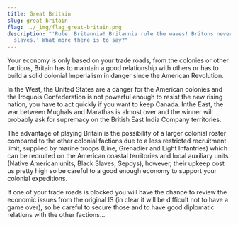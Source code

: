 ```yaml
---
title: Great Britain
slug: great-britain
flag: ../_img/flag_great-britain.png
description: "'Rule, Britannia! Britannia rule the waves! Britons never will be
  slaves.' What more there is to say?"
---
```


Your economy is only based on your trade roads, from the colonies or other factions, Britain has to maintain a good relationship with others or has to build a solid colonial Imperialism in danger since the American Revolution. 

In the West, the United States are a danger for the American colonies and the Iroquois Confederation is not powerful enough to resist the new rising nation, you have to act quickly if you want to keep Canada. Inthe East, the war between Mughals and Marathas is almost over and the winner will probably ask for supremacy on the British East India Company territories.

The advantage of playing Britain is the possibility of a larger colonial roster compared to the other colonial factions due to a less restricted recruitment limit, supplied by marine troops (Line, Grenadier and Light Infantries) which can be recruited on the American coastal territories and local auxiliary units (Native American units, Black Slaves, Sepoys), however, their upkeep cost us pretty high so be careful to a good enough economy to support your colonial expeditions.

If one of your trade roads is blocked you will have the chance to review the economic issues from the original IS (in clear it will be difficult not to have a game over), so be careful to secure those and to have good diplomatic relations with the other factions... 
